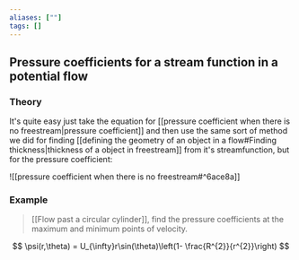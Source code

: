 ```yaml
---
aliases: [""]
tags: []
---
```


## Pressure coefficients for a stream function in a potential flow

### Theory

It's quite easy just take the equation for [[pressure coefficient when there is no freestream|pressure coefficient]] and then use the same sort of method we did for finding [[defining the geometry of an object in a flow#Finding thickness|thickness of a object in freestream]] from it's streamfunction, but for the pressure coefficient:

![[pressure coefficient when there is no freestream#^6ace8a]]

### Example

> [[Flow past a circular cylinder]], find the pressure coefficients at the maximum and minimum points of velocity.

$$ \psi(r,\theta) = U_{\infty}r\sin(\theta)\left(1- \frac{R^{2}}{r^{2}}\right) $$

